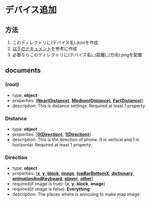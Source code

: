 # デバイス追加
## 方法
1. このディレクトリに(デバイス名).jsonを作成
2. [以下のドキュメント](#documents)を参考に作成
3. 必要ならこのディレクトリに(デバイス名)\_(距離)\_(方向).pngを配置

## documents
### (root)
- type: **object**
- properties: \[[**Near(Distance)**](#Distance), [**Medium(Distance)**](#Distance), [**Far(Distance)**](#Distance)\]
- description: This is distance settings. Required at least 1 property.

### Distance
- type: **object**
- properties: \[[**0(Direction)**](#Direction), [**1(Direction)**](#Direction)\]
- description: This is the direction of phone. 0 is vertical and 1 is horizontal. Required at least 1 property.

### Direction
- type: **object**
- properties: \[[**x**](#Points), [**y**](#Points), [**block**](#Block), [**image**](#Image), [**topBarBottomX**](#Points), [**dictionary**](#Points), [**animationAndKeyboard**](#Points), [**player**](#Place), [**other**](#Other)\]
- required(if image is true): \[**x**, **y**, **block**, **image**\]
- required(if image is false): **Everything**
- description: The places where is annouing to make map image.
